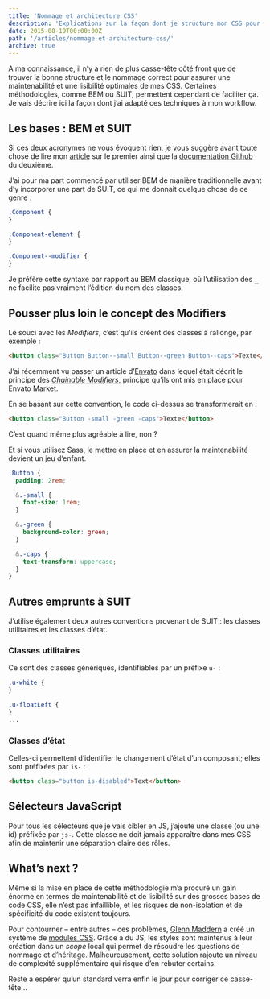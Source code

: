```yaml
---
title: 'Nommage et architecture CSS'
description: 'Explications sur la façon dont je structure mon CSS pour une maintenance optimale.'
date: 2015-08-19T00:00:00Z
path: '/articles/nommage-et-architecture-css/'
archive: true
---
```


A ma connaissance, il n’y a rien de plus casse-tête côté front que de trouver la bonne structure et le nommage correct pour assurer une maintenabilité et une lisibilité optimales de mes CSS. Certaines méthodologies, comme BEM ou SUIT, permettent cependant de faciliter ça. Je vais décrire ici la façon dont j’ai adapté ces techniques à mon workflow.

## Les bases : BEM et SUIT

Si ces deux acronymes ne vous évoquent rien, je vous suggère avant toute chose de lire mon [article](/articles/css-notation-bem/) sur le premier ainsi que la [documentation Github](https://github.com/suitcss/suit/blob/master/doc/naming-conventions.md) du deuxième.

J’ai pour ma part commencé par utiliser BEM de manière traditionnelle avant d’y incorporer une part de SUIT, ce qui me donnait quelque chose de ce genre :

```css
.Component {
}

.Component-element {
}

.Component--modifier {
}
```

Je préfère cette syntaxe par rapport au BEM classique, où l’utilisation des <kbd>\_</kbd> ne facilite pas vraiment l’édition du nom des classes.

## Pousser plus loin le concept des Modifiers

Le souci avec les _Modifiers_, c’est qu’ils créent des classes à rallonge, par exemple :

```html
<button class="Button Button--small Button--green Button--caps">Texte</button>
```

J’ai récemment vu passer un article d’[Envato](http://www.envato.com/) dans lequel était décrit le principe des _[Chainable Modifiers](http://webuild.envato.com/blog/chainable-bem-modifiers/)_, principe qu’ils ont mis en place pour Envato Market.

En se basant sur cette convention, le code ci-dessus se transformerait en :

```html
<button class="Button -small -green -caps">Texte</button>
```

C’est quand même plus agréable à lire, non ?

Et si vous utilisez Sass, le mettre en place et en assurer la maintenabilité devient un jeu d’enfant.

```scss
.Button {
  padding: 2rem;

  &.-small {
    font-size: 1rem;
  }

  &.-green {
    background-color: green;
  }

  &.-caps {
    text-transform: uppercase;
  }
}
```

## Autres emprunts à SUIT

J’utilise également deux autres conventions provenant de SUIT : les classes utilitaires et les classes d’état.

### Classes utilitaires

Ce sont des classes génériques, identifiables par un préfixe `u-` :

```css
.u-white {
}

.u-floatLeft {
}
...
```

### Classes d’état

Celles-ci permettent d’identifier le changement d’état d’un composant; elles sont préfixées par `is-` :

```html
<button class="button is-disabled">Text</button>
```

## Sélecteurs JavaScript

Pour tous les sélecteurs que je vais cibler en JS, j’ajoute une classe (ou une id) préfixée par `js-`. Cette classe ne doit jamais apparaître dans mes CSS afin de maintenir une séparation claire des rôles.

## What’s next ?

Même si la mise en place de cette méthodologie m’a procuré un gain énorme en termes de maintenabilité et de lisibilité sur des grosses bases de code CSS, elle n’est pas infaillible, et les risques de non-isolation et de spécificité du code existent toujours.

Pour contourner &ndash; entre autres &ndash; ces problèmes, [Glenn Maddern](http://glenmaddern.com/articles/css-modules) a créé un système de [modules CSS](http://glenmaddern.com/articles/css-modules). Grâce à du JS, les styles sont maintenus à leur création dans un _scope_ local qui permet de résoudre les questions de nommage et d’héritage. Malheureusement, cette solution rajoute un niveau de complexité supplémentaire qui risque d’en rebuter certains.

Reste a espérer qu’un standard verra enfin le jour pour corriger ce casse-tête…
